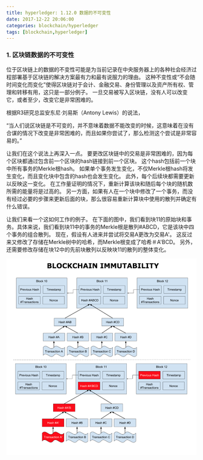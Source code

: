 ```yaml
---
title: hyperledger: 1.12.0 数据的不可变性
date: 2017-12-22 20:06:00
categories: blockchain/hyperledger
tags: [blockchain,hyperledger]
---
```


### 1. 区块链数据的不可变性
位于区块链上的数据的不变性可能是为当前记录在中央服务器上的各种社会经济过程部署基于区块链的解决方案最有力和最有说服力的理由。 这种不变性或“不会随时间变化而变化”使得区块链对于会计、金融交易、身份管理以及资产所有权、管理和转移有用，这只是一部分例子。 一旦交易被写入区块链，没有人可以改变它，或者至少，改变它是非常困难的。

根据R3研究总监安东尼·刘易斯（Antony Lewis）的说法，

“当人们说区块链是不可变的，并不意味着数据不能改变的时候，这意味着在没有合谋的情况下改变是非常困难的，而且如果你尝试了，那么检测这个尝试是非常容易的。”

让我们在这个说法上再深入一点。 要更改区块链中的交易是非常困难的，因为每个区块都通过包含前一个区块的hash链接到前一个区块。 这个hash包括前一个块中所有事务的Merkle根hash。 如果单个事务发生变化，不仅Merkle根hash将发生变化，而且变化块中包含的hash也会发生变化。 此外，每个后续块都需要更新以反映这一变化。 在工作量证明的情况下，重新计算该块和随后每个块的随机数所需的能量将是过高的。 另一方面，如果有人在一个块中修改了一个事务，而没有经过必要的步骤来更新后面的块，那么很容易重新计算块中使用的散列并确定有什么错误。

让我们来看一个这如何工作的例子。 在下面的图中，我们看到块11的原始块和事务。具体来说，我们看到块11中的事务的Merkle根是散列#ABCD，它是该块中四个事务的组合散列。 现在，假设有人进来并尝试将交易A更改为交易A'。 这反过来又修改了存储在Merkle树中的哈希，而Merkle根变成了哈希＃A'BCD。 另外，还需要修改存储在块12中的先前块散列以反映块11的散列的整体变化。

![](/static/images/docs/blockchain/hyperledger/BLOCKCHAIN_IMMUTABILITY.png)
